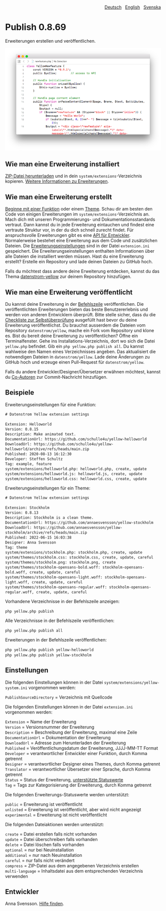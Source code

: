 <p align="right"><a href="README-de.md">Deutsch</a> &nbsp; <a href="README.md">English</a> &nbsp; <a href="README-sv.md">Svenska</a></p>

# Publish 0.8.69

Erweiterungen erstellen und veröffentlichen.

<p align="center"><img src="SCREENSHOT.png?raw=true" alt="Bildschirmfoto"></p>

## Wie man eine Erweiterung installiert

[ZIP-Datei herunterladen](https://github.com/annaesvensson/yellow-publish/archive/refs/heads/main.zip) und in dein `system/extensions`-Verzeichnis kopieren. [Weitere Informationen zu Erweiterungen](https://github.com/annaesvensson/yellow-update/tree/main/README-de.md).

## Wie man eine Erweiterung erstellt

[Beginne mit einer Funktion](https://github.com/schulle4u/yellow-helloworld) oder einem [Theme](https://github.com/annaesvensson/yellow-stockholm/tree/main/README-de.md). Schau dir am besten den Code von einigen Erweiterungen im `system/extensions`-Verzeichnis an. Mach dich mit unseren Programmierungs- und Dokumentationsstandards vertraut. Dann kannst du in jede Erweiterung eintauchen und findest eine vertraute Struktur vor, in der du dich schnell zurecht findet. Für anspruchsvolle Erweiterungen gibt es eine [API für Entwickler](https://datenstrom.se/de/yellow/help/api-for-developers). Normalerweise bestehet eine Erweiterung aus dem Code und zusätzlichen Dateien. Die [Erweiterungseinstellungen](#einstellungen) sind in der Datei `extension.ini` gespeichert. Die Erweiterungseinstellungen enthalten Informationen über alle Dateien die installiert werden müssen. Hast du eine Erweiterung erstellt? Erstelle ein Repository und lade deinen Dateien zu GitHub hoch.

Falls du möchtest dass andere deine Erweiterung entdecken, kannst du das Thema [datenstrom-yellow](https://github.com/topics/datenstrom-yellow) zur deinem Repository hinzufügen.

## Wie man eine Erweiterung veröffentlicht

Du kannst deine Erweiterung in der [Befehlszeile](https://github.com/annaesvensson/yellow-core/tree/main/README-de.md) veröffentlichen. Die veröffentlichten Erweiterungen bieten das beste Benutzererlebnis und werden von anderen Entwicklern überprüft. Bitte stelle sicher, dass du die [Checkliste zur Selbstüberprüfung](self-review-checklist.md) ausgefüllt hast bevor du deine Erweiterung veröffentlichst. Du brauchst ausserdem die Dateien vom Repository `datenstrom/yellow`, mache ein Fork vom Repository und klone es. Bist du bereit deine Erweiterung zu veröffentlichen? Öffne ein Terminalfenster. Gehe ins Installations-Verzeichnis, dort wo sich die Datei `yellow.php` befindet. Gib ein `php yellow.php publish all`. Du kannst wahlweise den Namen eines Verzeichnisses angeben. Das aktualisiert die notwendigen Dateien in `datenstrom/yellow`. Lade deine Änderungen zu GitHub hoch und erzeuge einen Pull-Request für `datenstrom/yellow`.

Falls du andere Entwickler/Designer/Übersetzer erwähnen möchtest, kannst du [Co-Autoren](https://docs.github.com/en/pull-requests/committing-changes-to-your-project/creating-and-editing-commits/creating-a-commit-with-multiple-authors) zur Commit-Nachricht hinzufügen.

## Beispiele

Erweiterungseinstellungen für eine Funktion:

~~~
# Datenstrom Yellow extension settings

Extension: Helloworld
Version: 0.8.15
Description: Make animated text.
DocumentationUrl: https://github.com/schulle4u/yellow-helloworld
DownloadUrl: https://github.com/schulle4u/yellow-helloworld/archive/refs/heads/main.zip
Published: 2020-08-13 16:12:30
Developer: Steffen Schultz
Tag: example, feature
system/extensions/helloworld.php: helloworld.php, create, update
system/extensions/helloworld.js: helloworld.js, create, update
system/extensions/helloworld.css: helloworld.css, create, update
~~~

Erweiterungseinstellungen für ein Theme:

~~~
# Datenstrom Yellow extension settings

Extension: Stockholm
Version: 0.8.13
Description: Stockholm is a clean theme.
DocumentationUrl: https://github.com/annaesvensson/yellow-stockholm
DownloadUrl: https://github.com/annaesvensson/yellow-stockholm/archive/refs/heads/main.zip
Published: 2022-06-15 16:03:38
Designer: Anna Svensson
Tag: theme
system/extensions/stockholm.php: stockholm.php, create, update
system/themes/stockholm.css: stockholm.css, create, update, careful
system/themes/stockholm.png: stockholm.png, create
system/themes/stockholm-opensans-bold.woff: stockholm-opensans-bold.woff, create, update, careful
system/themes/stockholm-opensans-light.woff: stockholm-opensans-light.woff, create, update, careful
system/themes/stockholm-opensans-regular.woff: stockholm-opensans-regular.woff, create, update, careful
~~~

Vorhandene Verzeichnisse in der Befehlszeile anzeigen:

`php yellow.php publish`  

Alle Verzeichnisse in der Befehlszeile veröffentlichen:

`php yellow.php publish all`  

Erweiterungen in der Befehlszeile veröffentlichen:

`php yellow.php publish yellow-helloworld`  
`php yellow.php publish yellow-stockholm`  

## Einstellungen

Die folgenden Einstellungen können in der Datei `system/extensions/yellow-system.ini` vorgenommen werden:

`PublishSourceDirectory` = Verzeichnis mit Quellcode  

Die folgenden Einstellungen können in der Datei `extension.ini` vorgenommen werden:

`Extension` = Name der Erweiterung  
`Version` = Versionsnummer der Erweiterung  
`Description` = Beschreibung der Erweiterung, maximal eine Zeile  
`DocumentationUrl` = Dokumentation der Erweiterung  
`DownloadUrl` = Adresse zum Herunterladen der Erweiterung  
`Published` = Veröffentlichungsdatum der Erweiterung, JJJJ-MM-TT Format  
`Developer` = verantwortlicher Entwickler einer Funktion, durch Komma getrennt  
`Designer` = verantwortlicher Designer eines Themes, durch Komma getrennt  
`Translator` = verantwortlicher Übersetzer einer Sprache, durch Komma getrennt  
`Status` = Status der Erweiterung, [unterstützte Statuswerte](#einstellungen-status)  
`Tag` = Tags zur Kategorisierung der Erweiterung, durch Komma getrennt  

<a id="einstellungen-status"></a>Die folgenden Erweiterungs-Statuswerte werden unterstützt:

`public` = Erweiterung ist veröffentlicht  
`unlisted` = Erweiterung ist veröffentlicht, aber wird nicht angezeigt  
`experimental` = Erweiterung ist nicht veröffentlicht  

<a id="einstellungen-actions"></a>Die folgenden Dateiaktionen werden unterstützt:

`create` = Datei erstellen falls nicht vorhanden  
`update` = Datei überschreiben falls vorhanden  
`delete` = Datei löschen falls vorhanden  
`optional` = nur bei Neuinstallation  
`additional` = nur nach Neuinstallation  
`careful` = nur falls nicht verändert  
`compress` = ZIP-Datei aus dem angegebenen Verzeichnis erstellen  
`multi-language` = Inhaltsdatei aus dem entsprechenden Verzeichnis verwenden  

## Entwickler

Anna Svensson. [Hilfe finden](https://datenstrom.se/de/yellow/help/).
